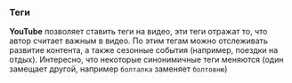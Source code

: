 ### Теги

**YouTube** позволяет ставить теги на видео, эти теги отражат то, что автор считает важным в видео. По этим тегам можно отслеживать развитие контента, а также сезонные события (например, поездки на отдых). Интересно, что некоторые синонимичные теги меняются (один замещает другой, например ```болталка``` заменяет ```болтовню```)